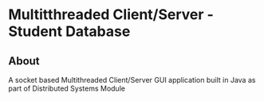 # Multitthreaded Client/Server - Student Database

## About

A socket based Multithreaded Client/Server GUI application built in Java as part of Distributed Systems Module